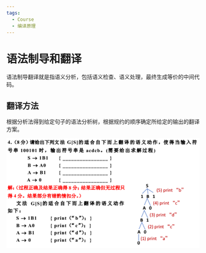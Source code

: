```yaml
---
tags:
  - Course
  - 编译原理
---
```


# 语法制导和翻译

语法制导翻译就是指语义分析，包括语义检查、语义处理，最终生成等价的中间代码。

## 翻译方法

根据分析法得到给定句子的语法分析树，根据规约的顺序确定所给定的输出的翻译方案。

![image-20220528170959026](src/语法制导和翻译/image-20220528170959026.png)



